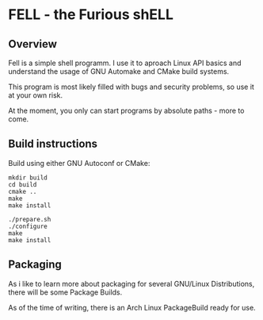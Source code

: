 # FELL - the Furious shELL
## Overview

Fell is a simple shell programm.
I use it to aproach Linux API basics and understand the usage of GNU Automake and CMake build systems.

This program is most likely filled with bugs and security problems, so use it at your own risk.

At the moment, you only can start programs by absolute paths - more to come.

## Build instructions
Build using either GNU Autoconf or CMake:

```shell
mkdir build
cd build
cmake ..
make
make install
```

```shell
./prepare.sh
./configure
make
make install
```
## Packaging
As i like to learn more about packaging for several GNU/Linux Distributions, there will be some Package Builds.

As of the time of writing, there is an Arch Linux PackageBuild ready for use.
